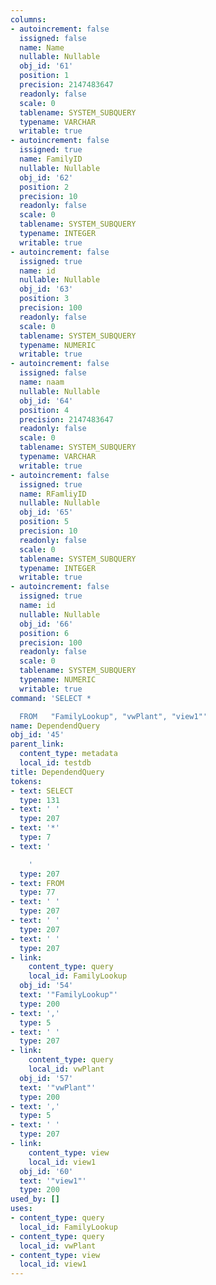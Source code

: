 ```yaml
---
columns:
- autoincrement: false
  issigned: false
  name: Name
  nullable: Nullable
  obj_id: '61'
  position: 1
  precision: 2147483647
  readonly: false
  scale: 0
  tablename: SYSTEM_SUBQUERY
  typename: VARCHAR
  writable: true
- autoincrement: false
  issigned: true
  name: FamilyID
  nullable: Nullable
  obj_id: '62'
  position: 2
  precision: 10
  readonly: false
  scale: 0
  tablename: SYSTEM_SUBQUERY
  typename: INTEGER
  writable: true
- autoincrement: false
  issigned: true
  name: id
  nullable: Nullable
  obj_id: '63'
  position: 3
  precision: 100
  readonly: false
  scale: 0
  tablename: SYSTEM_SUBQUERY
  typename: NUMERIC
  writable: true
- autoincrement: false
  issigned: false
  name: naam
  nullable: Nullable
  obj_id: '64'
  position: 4
  precision: 2147483647
  readonly: false
  scale: 0
  tablename: SYSTEM_SUBQUERY
  typename: VARCHAR
  writable: true
- autoincrement: false
  issigned: true
  name: RFamliyID
  nullable: Nullable
  obj_id: '65'
  position: 5
  precision: 10
  readonly: false
  scale: 0
  tablename: SYSTEM_SUBQUERY
  typename: INTEGER
  writable: true
- autoincrement: false
  issigned: true
  name: id
  nullable: Nullable
  obj_id: '66'
  position: 6
  precision: 100
  readonly: false
  scale: 0
  tablename: SYSTEM_SUBQUERY
  typename: NUMERIC
  writable: true
command: 'SELECT *

  FROM   "FamilyLookup", "vwPlant", "view1"'
name: DependendQuery
obj_id: '45'
parent_link:
  content_type: metadata
  local_id: testdb
title: DependendQuery
tokens:
- text: SELECT
  type: 131
- text: ' '
  type: 207
- text: '*'
  type: 7
- text: '

    '
  type: 207
- text: FROM
  type: 77
- text: ' '
  type: 207
- text: ' '
  type: 207
- text: ' '
  type: 207
- link:
    content_type: query
    local_id: FamilyLookup
  obj_id: '54'
  text: '"FamilyLookup"'
  type: 200
- text: ','
  type: 5
- text: ' '
  type: 207
- link:
    content_type: query
    local_id: vwPlant
  obj_id: '57'
  text: '"vwPlant"'
  type: 200
- text: ','
  type: 5
- text: ' '
  type: 207
- link:
    content_type: view
    local_id: view1
  obj_id: '60'
  text: '"view1"'
  type: 200
used_by: []
uses:
- content_type: query
  local_id: FamilyLookup
- content_type: query
  local_id: vwPlant
- content_type: view
  local_id: view1
---
```

